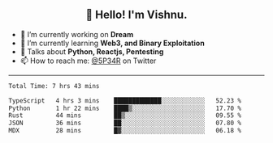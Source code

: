 <h2 align="center">👋 Hello! I'm Vishnu.</h2>


- 🔭 I’m currently working on **Dream**
- 🌱 I’m currently learning **Web3, and Binary Exploitation**
- 💬 Talks about **Python, Reactjs, Pentesting**
- 📫 How to reach me: [@5P34R](https://twitter.com/Vishnu27302693) on Twitter

---
<!--START_SECTION:waka-->

```txt
Total Time: 7 hrs 43 mins

TypeScript   4 hrs 3 mins    █████████████░░░░░░░░░░░░   52.23 %
Python       1 hr 22 mins    ████▒░░░░░░░░░░░░░░░░░░░░   17.70 %
Rust         44 mins         ██▒░░░░░░░░░░░░░░░░░░░░░░   09.55 %
JSON         36 mins         ██░░░░░░░░░░░░░░░░░░░░░░░   07.80 %
MDX          28 mins         █▓░░░░░░░░░░░░░░░░░░░░░░░   06.18 %
```

<!--END_SECTION:waka-->
